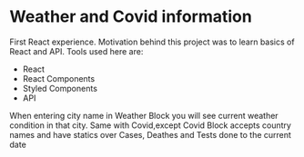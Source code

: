 # Weather and Covid information

First React experience. Motivation behind this project was to learn basics of React and API.
Tools used here are:
  - React
  - React Components
  - Styled Components
  - API 
  
  When entering city name in Weather Block you will see current weather condition in that city.
  Same with Covid,except Covid Block accepts country names and have statics over Cases, Deathes and Tests done to the current date
